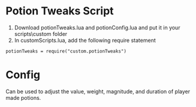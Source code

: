 # Potion Tweaks Script
1. Download potionTweaks.lua and potionConfig.lua and put it in your scripts\custom folder
2. In customScripts.lua, add the following require statement
```
potionTweaks = require("custom.potionTweaks")
```

# Config
Can be used to adjust the value, weight, magnitude, and duration of player made potions.
